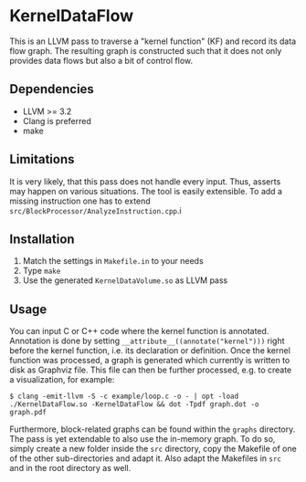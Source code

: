 KernelDataFlow
==============

This is an LLVM pass to traverse a "kernel function" (KF) and record its data
flow graph. The resulting graph is constructed such that it does not only
provides data flows but also a bit of control flow.

Dependencies
------------

* LLVM >= 3.2
* Clang is preferred
* make

Limitations
-----------

It is very likely, that this pass does not handle every input. Thus, asserts may
happen on various situations. The tool is easily extensible. To add a missing
instruction one has to extend `src/BlockProcessor/AnalyzeInstruction.cpp`.i

Installation
------------

1. Match the settings in `Makefile.in` to your needs
2. Type `make`
3. Use the generated `KernelDataVolume.so` as LLVM pass

Usage
-----

You can input C or C++ code where the kernel function is annotated. Annotation
is done by setting `__attribute__((annotate("kernel")))` right before the kernel
function, i.e. its declaration or definition. Once the kernel function was
processed, a graph is generated which currently is written to disk as Graphviz
file. This file can then be further processed, e.g. to create a visualization,
for example:

`$ clang -emit-llvm -S -c example/loop.c -o - | opt -load ./KernelDataFlow.so -KernelDataFlow && dot -Tpdf graph.dot -o graph.pdf`

Furthermore, block-related graphs can be found within the `graphs` directory.
The pass is yet extendable to also use the in-memory graph. To do so, simply
create a new folder inside the `src` directory, copy the Makefile of one of
the other sub-directories and adapt it. Also adapt the Makefiles in `src` and
in the root directory as well.
